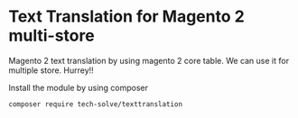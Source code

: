 # Text Translation for Magento 2 multi-store
Magento 2 text translation by using magento 2 core table.
We can use it for multiple store. Hurrey!!

Install the module by using composer

>>
    composer require tech-solve/texttranslation
>>

